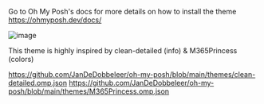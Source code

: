 Go to Oh My Posh's docs for more details on how to install the theme
https://ohmyposh.dev/docs/

![image](https://user-images.githubusercontent.com/70382112/216494815-b5dd6adf-00a6-49a4-a895-5f2fac94c1c6.png)

This theme is highly inspired by clean-detailed (info) & M365Princess (colors)

https://github.com/JanDeDobbeleer/oh-my-posh/blob/main/themes/clean-detailed.omp.json
https://github.com/JanDeDobbeleer/oh-my-posh/blob/main/themes/M365Princess.omp.json
